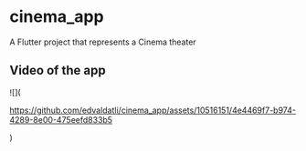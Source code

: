 # cinema_app

A Flutter project that represents a Cinema theater

## Video of the app

![](

https://github.com/edvaldatli/cinema_app/assets/10516151/4e4469f7-b974-4289-8e00-475eefd833b5

)
